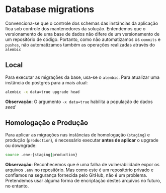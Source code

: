 # Database migrations

Convenciona-se que o controle dos schemas das instâncias da aplicação fica sob controle dos mantenedores da solução. Entendemos que o versionamento de uma base de dados não difere de um versionamento de um repositório de código. Portanto, como não automatizamos os `commits` e `pushes`, não automatizamos também as operações realizadas através do `alembic`

## Local

Para executar as migrações da base, usa-se o `alembic`. Para atualizar uma instância do postgres para a mais atual:

```bash
alembic -x data=true upgrade head
```

**Observação**: O argumento `-x data=true` habilita a população de dados *seed*

## Homologação e Produção

Para aplicar as migrações nas instâncias de homologação (`staging`) e produção (`production`), é necessário executar **antes de aplicar** o upgrade ou downgrade:

```bash
source .env-{staging|production}
```

**Observação**: Reconhecemos que é uma falha de vulnerabilidade expor os arquivos `.env` no repositório. Mas como este é um repositório privado e confiamos na segurança fornecida pelo GitHub, não é um problema. Pretendemos usar alguma forma de encriptação destes arquivos no futuro, no entanto.